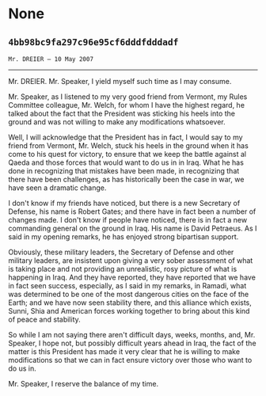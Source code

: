 # None
## `4bb98bc9fa297c96e95cf6dddfdddadf`
`Mr. DREIER — 10 May 2007`

---


Mr. DREIER. Mr. Speaker, I yield myself such time as I may consume.

Mr. Speaker, as I listened to my very good friend from Vermont, my 
Rules Committee colleague, Mr. Welch, for whom I have the highest 
regard, he talked about the fact that the President was sticking his 
heels into the ground and was not willing to make any modifications 
whatsoever.

Well, I will acknowledge that the President has in fact, I would say 
to my friend from Vermont, Mr. Welch, stuck his heels in the ground 
when it has come to his quest for victory, to ensure that we keep the 
battle against al Qaeda and those forces that would want to do us in in 
Iraq. What he has done in recognizing that mistakes have been made, in 
recognizing that there have been challenges, as has historically been 
the case in war, we have seen a dramatic change.

I don't know if my friends have noticed, but there is a new Secretary 
of Defense, his name is Robert Gates; and there have in fact been a 
number of changes made. I don't know if people have noticed, there is 
in fact a new commanding general on the ground in Iraq. His name is 
David Petraeus. As I said in my opening remarks, he has enjoyed strong 
bipartisan support.

Obviously, these military leaders, the Secretary of Defense and other 
military leaders, are insistent upon giving a very sober assessment of 
what is taking place and not providing an unrealistic, rosy picture of 
what is happening in Iraq. And they have reported, they have reported 
that we have in fact seen success, especially, as I said in my remarks, 
in Ramadi, what was determined to be one of the most dangerous cities 
on the face of the Earth; and we have now seen stability there, and 
this alliance which exists, Sunni, Shia and American forces working 
together to bring about this kind of peace and stability.

So while I am not saying there aren't difficult days, weeks, months, 
and, Mr. Speaker, I hope not, but possibly difficult years ahead in 
Iraq, the fact of the matter is this President has made it very clear 
that he is willing to make modifications so that we can in fact ensure 
victory over those who want to do us in.

Mr. Speaker, I reserve the balance of my time.